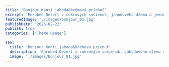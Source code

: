 ```yaml
---
title: 'Bonjour Konti jahoda&krémová príchuť'
excerpt: 'Enrobed Dezert z cukrových sušienok, jahodového džemu a jemného suflé s jahodovo-smotanovou príchuťou'
featuredImage: './images/bonjour_01.jpg'
publishDate: '2025-02-22'
publish: true
categories: ['Theme Usage']

seo:
  title: 'Bonjour Konti jahoda&krémová príchuť'
  description: 'Enrobed Dezert z cukrových sušienok, jahodového džemu a jemného suflé s jahodovo-smotanovou príchuťou'
  image: './images/bonjour_01.jpg'
---
```

